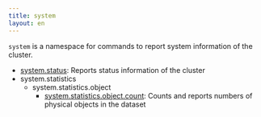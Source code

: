 ```yaml
---
title: system
layout: en
---
```


`system` is a namespace for commands to report system information of the cluster.

 * [system.status](status/): Reports status information of the cluster
 * system.statistics
   * system.statistics.object
     * [system.statistics.object.count](statistics/object/count): Counts and reports numbers of physical objects in the dataset

